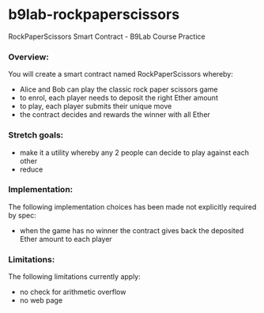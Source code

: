 # b9lab-rockpaperscissors
RockPaperScissors Smart Contract - B9Lab Course Practice

### Overview: 
You will create a smart contract named RockPaperScissors whereby:
* Alice and Bob can play the classic rock paper scissors game
* to enrol, each player needs to deposit the right Ether amount
* to play, each player submits their unique move
* the contract decides and rewards the winner with all Ether

### Stretch goals:
* make it a utility whereby any 2 people can decide to play against each other
* reduce

### Implementation:
The following implementation choices has been made not explicitly required by spec:
* when the game has no winner the contract gives back the deposited Ether amount to each player

### Limitations:
The following limitations currently apply:
* no check for arithmetic overflow
* no web page
